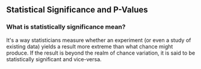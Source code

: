 ## Statistical Significance and P-Values

### What is statistically significance mean?
It's a way statisticians measure whether an experiment (or even a study of existing data) yields a result more extreme than 
what chance might produce. If the result is beyond the realm of chance variation, it is said to be statistically significant and vice-versa.
